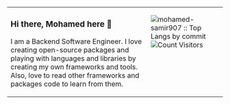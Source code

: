 <table>
<tr valign="top">
<td width="65%">

### Hi there, Mohamed here 👋 
I am a Backend Software Engineer. I love creating open-source packages and playing with languages and libraries by creating my own frameworks and tools. Also, love to read other frameworks and packages code to learn from them.

<!--
- 📫 How to reach me: ...
- 😄 Pronouns: ...
- ⚡ Fun fact: ...
- 👯 I’m looking to collaborate on ...
- 🤔 I’m looking for help with ...
- 🤝 ’m available for freelancing.
-->

<!--
#### Contant With Me
- Facebook
- Linkedin
- Twitter
-->

</td>
<td width="35%">

<!-- <img src="https://github-readme-stats.vercel.app/api?username=mohamed-samir907&show_icons=true"> -->
<!-- <img src="https://github-readme-streak-stats.herokuapp.com/?user=mohamed-samir907&hide_border=false" /> -->

<!-- <img src="https://github-readme-stats.vercel.app/api/top-langs/?username=mohamed-samir907&layout=compact"> -->
<!-- <img src="https://github-profile-summary-cards.vercel.app/api/cards/repos-per-language?username=mohamed-samir907&layout=compact&hide_border=true" alt="mohamed-samir907 :: Top Langs by repo" /> -->

<img src="https://github-profile-summary-cards.vercel.app/api/cards/most-commit-language?username=mohamed-samir907&layout=compact&hide_border=true"
alt="mohamed-samir907 :: Top Langs by commit" />
<img src="https://profile-counter.glitch.me/mohamed-samir907/count.svg" alt="Count Visitors">

</td>
</tr>
</table

<table>

<!--   <tr>
<td colspan="3">

#### Popular Projects & Packages

</td>
</tr> -->
 
</table>
